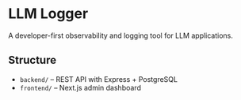 # LLM Logger

A developer-first observability and logging tool for LLM applications.

## Structure

- `backend/` – REST API with Express + PostgreSQL
- `frontend/` – Next.js admin dashboard
